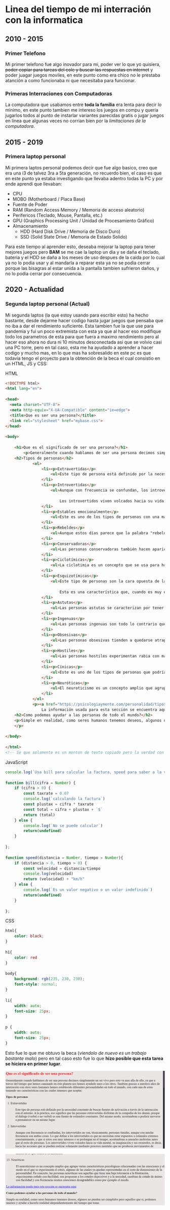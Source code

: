 # Linea del tiempo de mi interración con la informatica

## 2010 - 2015

### Primer Telefono
Mi primer telefono fue algo inovador para mi, poder ver lo que yo quisiera, ~~poder copiar para tareas del cole y buscar las respuestas en internet~~ y poder juagar juegos moviles, en este punto como era chico no le prestaba atanción a como funcionaba ni que necesitaba para funcionar.

### Primeras Interraciones con Computadoras
La computadora que usabamos entre **toda la familia** era lenta para decir lo minimo, en este punto tambien me intereso los juegos en compu y queria jugarlos todos al punto de instarlar variantes parecidas gratis o jugar juegos en linea que algunas veces no corrian bien por la *limitaciones de la computadora*.

## 2015 - 2019

### Primera laptop personal
Mi primera laptos personal podemos decir que fue algo basico, creo que era una i3 de talvez 3ra a 5ta generación, no recuerdo bien, el caso es que en este punto ya estaba investigando que llevaba adentro todas la PC y por ende aprendi que llevaban:

* CPU
* MOBO (Motherboard / Placa Base)
* Fuente de Poder
* RAM (Random Access Memory / Memoria de acceso aleatorio)
* Perifericos (Teclado, Mouse, Pantalla, etc.)
* GPU (Graphics Processing Unit / Unidad de Procesamiento Gráfico)
* Almacenamiento
    * HDD (Hard Disk Drive / Memoria de Disco Duro)
    * SSD (Solid State Drive / Memoria de Estado Solido)

Para este tiempo al aprender esto, deseaba mejorar la laptop para tener mejores juegos pero **BAM** se me cae la laptop un dia y se daña el teclado, bateria y el HDD se daña a los meses de uso despues de la caida por lo cual ya no lo podia usar y al mandarla a reparar esta ya no se podia cerrar porque las bisagras al estar unida a la pantalla tambien sufrieron daños, y no lo podia cerrar por consecuencia.

## 2020 - Actualidad

### Segunda laptop personal (Actual)
Mi segunda laptos (la que estoy usando para escribir esto) ha hecho bastante, desde dejarme hacer codigo hasta jugar juegos que pensaba que no iba a dar el rendimiento suficiente. Esta tambien fue la que use para pandemia y fui un poco extremista con esta ya que al hacer eso modifique todo los parametros de esta para que fuera a maximo rendimiento pero al hacer eso ahora no dura ni 10 minutos desconectada asi que se volvio casi una PC torre, pero en tal caso, esta me ha ayudado a aprender a hacer codigo y mucho mas, en lo que mas ha sobresalido en este pc es que todavia tengo el proyecto para la obtención de la beca el cual consistio en un HTML, JS y CSS:

HTML
```HTML
<!DOCTYPE html>
<html lang="en">

<head>
  <meta charset="UTF-8">
  <meta http-equiv="X-UA-Compatible" content="ie=edge">
  <title>Que es ser una persona?</title>
  <link rel="stylesheet" href="mybase.css">
</head>

<body>

    <h1>Que es el significado de ser una persona?</h1>
        <p>Generalmente cuando hablamos de ser una persona decimos simplemente un ser vivo pero esto va mas alla de ello, ya que a travez del tiempo que hemos caminado en este planeta nos hemos ayudado unos a los otros. Tambien gracias a nuestros años de interración con otros seres humanos hemos establecido diferentes personalidades en todo el mundo, con cada una de estas teniendo sus características con las cuales tenemos que aceptar.</p>
    <h2>Tipos de personas</h2>
            <ol>
                <li><p>Extravertidas</p>
                    <ul>Este tipo de persona está definido por la necesidad constante de buscar fuentes de activación a través de la interacción con el entorno. A la práctica, eso significa que las personas extravertidas disfrutan de la compañía de los demás, porque el diálogo (verbal o no verbal) es una fuente de estímulos constantes. Del mismo modo, acostumbran a preferir moverse a permanecer en un mismo lugar.</ul>
                </li>
                <li><p>Introvertidas</p>
                    <ul>Aunque con frecuencia se confundan, los introvertidos no son, técnicamente, personas tímidas, aunque con mucha frecuencia son ambas cosas. Lo que define a los introvertidos es que no necesitan estar expuestos a estímulos externos constantemente, y que si estos son muy intensos o se prolongan en el tiempo, acostumbran a causarles molestias antes que al resto de personas.
                    
                        Los introvertidos viven volcados hacia su vida mental, su imaginación y sus recuerdos, es decir, hacia las acciones que se pueden realizar solamente mediante procesos mentales que no producen movimientos de músculos.</ul>
                </li>
                <li><p>Estables emocionalmente</p>
                    <ul>Este es uno de los tipos de personas con una mayor capacidad para gestionar los momentos difíciles o estresantes, ya que este tipo de experiencias no producen un impacto tan notorio en su manera de pensar, sentir y actuar. Sin embargo, esto no significa que necesariamente deban ser alegres. De hecho, en algunos casos podrían parecer todo lo contrario y presentar aplanamiento emocional.</ul>
                </li>
                <li><p>Rebeldes</p>
                    <ul>Aunque estos días parece que la palabra "rebelde" solo se utilice en campañas de publicidad y estrategias de marketing, también forma parte de uno de los instrumentos de medición de la personalidad más utilizados: el 16PF de Cattell. Este tipo de persona tiende a mostrarse más receptiva a formas de pensar y de hacer que resultan chocantes e innovadoras, y muestra mucho menos respeto por la autoridad que el resto.</ul>
                </li>
                <li><p>Conservadoras</p>
                    <ul>Las personas conservadoras también hacen aparición en el 16PF, y son la antítesis de las rebeldes. Tienden a dar por buenas las costumbres y los modos de hacer que han sido practicados durante mucho tiempo y desconfían de las novedades.</ul>
                </li>
                <li><p>Ciclotímicas</p>
                    <ul>La ciclotimia es un concepto que se usa para hacer referencia a una alta afectividad y a una gran sensibilidad en general. Este tipo de personas son capaces de experimentar las emociones más intensas a partir de las experiencias más cotidianas e insignificantes. Por ejemplo, podrían llegar a llorar con cierta facilidad al recordar una película.</ul>
                </li>
                <li><p>Esquizotímicas</p>
                    <ul>Este tipo de personas son la cara opuesta de las ciclotímicas, y experimentan las emociones de un modo muy débil. Además, muestran una tendencia al aislamiento, entre otras cosas porque la interacción informal con los demás no les aporta tanta sensación de bienestar.
                        
                        Esta es una característica que, cuando es muy extremada, está vinculada con la esquizofrenia, aunque no en todos los casos se tiene por qué producir el paso a esta enfermedad.</ul>
                </li>
                <li><p>Astutas</p>
                    <ul>Las personas astutas se caracterizan por tener la capacidad de ver las cosas con un distanciamiento que les permite descubrir explicaciones alternativas sobre lo que está pasando y sobre lo que puede pasar. De este modo, no pensarán a partir de un marco mental que les llega desde otras personas, sino que construyen el suyo propio.</ul>
                </li>
                <li><p>Ingenuas</p>
                    <ul>Las personas ingenuas son todo lo contrario que las astutas. Son mucho más confiadas y dan por buenas las ideas y las propuestas de los demás, pensando a partir de esta clase de discursos impuestos desde fuera. Esto hace que puedan ser manipuladas con relativa facilidad, o que incluso lleguen a disculparse por aquello que no es su culpa. También son sensibles a un tipo de engaño llamado gaslighting.</ul>
                </li>
                <li><p>Obsesivas</p>
                    <ul>Las personas obsesivas tienden a quedarse atrapadas en bucles de pensamientos de los que les cuesta salir, un fenómeno conocido como rumiación. Por ese motivo les cuesta más tomar decisiones y llevar a la práctica sus propuestas, o bien quedan estancadas a causa de la parálisis del análisis.</ul>
                </li>
                <li><p>Hostiles</p>
                    <ul>Las personas hostiles experimentan rabia con mayor facilidad que el resto, y su umbral de tolerancia a la frustración tiende a ser bajo. Por consiguiente, son especialmente proclives a crear situaciones conflictivas y a expresar su desacuerdo ante las opiniones, intenciones o actitudes de los demás. Esta es una característica de la personalidad que suele ser alta en personas con trastornos como el Trastorno Explosivo Intermitente, aunque esta es una categoría claramente patológica.</ul>
                </li>
                <li><p>Cínicas</p>
                    <ul>Este es uno de los tipos de personas que podrían ser relacionados con el pesimismo, aunque no son exactamente lo mismo. Las personas cínicas tienden a pensar que los demás tienen motivaciones poco nobles que quieren esconder, aunque sin caer en el extremo de la manía persecutoria, ya que no se sitúan en el centro de una narración específica acerca de lo que ocurre a su alrededor.</ul>
                </li>
                <li><p>Neuróticas</p>
                    <ul>El neuroticismo es un concepto amplio que agrupa varias características psicológicas relacionadas con las emociones y el modo en el que se experimenta el estrés, algunas de las cuales ya quedan representadas en el resto de dimensiones de la personalidad. En concreto, las personas neuróticas son aquellas que tiene una baja tolerancia a la frustración, experimentan enfado con facilidad, son propensas a los estados depresivos y a la ansiedad, cambian de estado de ánimo con facilidad y con frecuencia sienten emociones desagradables como por ejemplo el miedo.</ul> 
                </li>
            </ol>
            <p><a href="https://psicologiaymente.com/personalidad/tipos-personas">
                La información usada para esta sección se encuentra aqui</a></p>
    <h2>Como podemos ayudar a las personas de todo el mundo?</h2>
    <p>Simple en realidad, como seres humanos tenemos deseos, algunos no pueden ser cumplidos pero aquellos que si, podemos unirnos y ayudar a hacerlo realidad idependientemente del tiempo que tome.
    </p>

</body>

</html>
<!-- Se que solamente es un monton de texto copiado pero la verdad con lo que encontre de HTML y el tiempo que me dieron con los otros 2 siento que esto es lo que puedo ofrecer de momento... -->
```

JavaScript
```JavaScript
console.log(`Usa bill para calcular la factura, speed para saber a la velocidad que vas en km/h.`);

function bill(cifra = Number) {
    if (cifra > 0) {
        const taxrate = 0.07
        console.log(`calculando la factura`)
        const plustax = cifra * taxrate
        const total = cifra + plustax + `$`
        return (total)
    } else {
        console.log(`No se puede calcular`)
        return(undefined)
    }
    
};

function speed(distancia = Number, tiempo = Number){
    if (distancia > 0, tiempo > 0) {
        const velocidad = distancia/tiempo
        console.log(velocidad)
        return (velocidad) + "km/h"
    } else {
        console.log(`Es un valor negativo o un valor indefinido`)
        return(undefined)
    }

};
```
CSS
```CSS
html{
    color: black;
}

h1{
    color: red
}

body{
    background: rgb(235, 230, 230);
    font-style: normal;
}

li{
    width: auto;
    font-size: 25px;
}

p {
    width: auto;
    font-size: 25px;
}

```

Esto fue lo que me obtuvo la beca (*viendolo de nuevo es un trabajo bastante malo*) pero en tal caso esto fue lo que **hizo posible que esta tarea se hiciera en primer lugar**.

![Proyecto](img_manuel_munoz/Opera%20Captura%20de%20pantalla_2024-09-28_162701_127.0.0.1.png "Al abrir")

![Proyecto](img_manuel_munoz/Opera%20Captura%20de%20pantalla_2024-09-28_162725_127.0.0.1.png "Final de pagina")